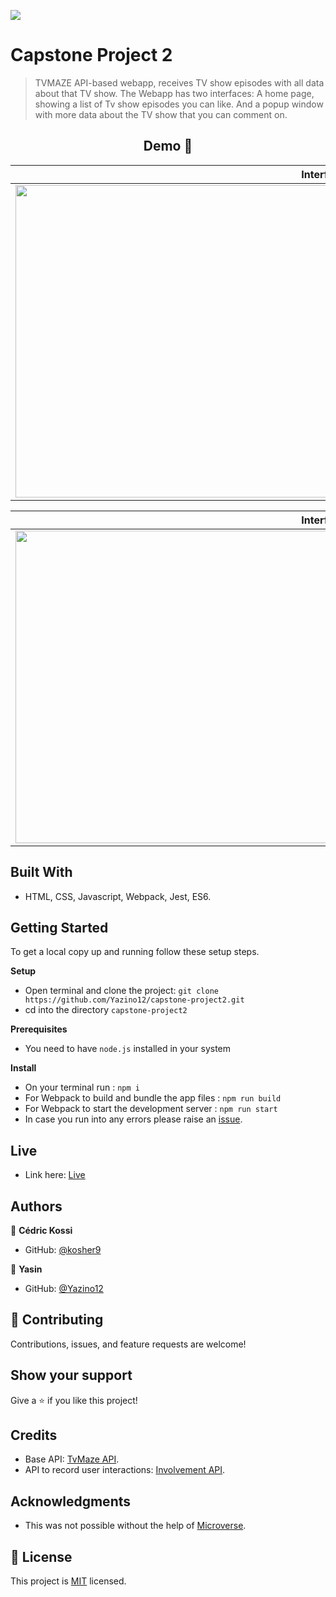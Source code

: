 ![](https://img.shields.io/badge/Microverse-blueviolet)

# Capstone Project 2

> TVMAZE API-based webapp, receives TV show episodes with all data about that TV show. The Webapp has two interfaces: A home page, showing a list of Tv show episodes you can like. And a popup window with more data about the TV show that you can comment on.

<h2 align="center">
  Demo 📝
</h2>

|                                                       **Interface 1**                                                       |
| :-------------------------------------------------------------------------------------------------------------------------: |
| <img src="https://github.com/Yazino12/capstone-project2/blob/dev/src/assets/demo1.png?raw=true" width="1000" height="500"> |

|                                                       **Interface 2**                                                       |
| :-------------------------------------------------------------------------------------------------------------------------: |
| <img src="https://github.com/Yazino12/capstone-project2/blob/dev/src/assets/demo2.png?raw=true" width="1000" height="500"> |

## Built With

- HTML, CSS, Javascript, Webpack, Jest, ES6.

## Getting Started

To get a local copy up and running follow these setup steps.

**Setup**

- Open terminal and clone the project: `git clone https://github.com/Yazino12/capstone-project2.git`
- cd into the directory `capstone-project2`

**Prerequisites**

- You need to have `node.js` installed in your system

**Install**

- On your terminal run : `npm i`
- For Webpack to build and bundle the app files : `npm run build`
- For Webpack to start the development server : `npm run start`
- In case you run into any errors please raise an [issue](https://github.com/Yazino12/capstone-project2/issues).

## Live

- Link here: [Live](https://yazino12.github.io/capstone-project2/)

## Authors

👤 **Cédric Kossi**

- GitHub: [@kosher9](https://github.com/kosher9)

👤 **Yasin**

- GitHub: [@Yazino12](https://github.com/Yazino12)

## 🤝 Contributing

Contributions, issues, and feature requests are welcome!

## Show your support

Give a ⭐️ if you like this project!

## Credits

- Base API: [TvMaze API](https://www.tvmaze.com/api#show-main-information).
- API to record user interactions: [Involvement API](https://www.notion.so/Involvement-API-869e60b5ad104603aa6db59e08150270).

## Acknowledgments

- This was not possible without the help of [Microverse](https://github.com/microverseinc/curriculum-transversal-skills/blob/main/documentation/hello_microverse_project.md).

## 📝 License

This project is [MIT](./MIT.md) licensed.
